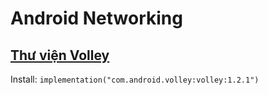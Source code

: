 # Android Networking

## [Thư viện Volley](https://google.github.io/volley/)

Install:
```implementation("com.android.volley:volley:1.2.1")```

